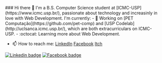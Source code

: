 <head>
 <script src="https://kit.fontawesome.com/07d42fc4f4.js" crossorigin="anonymous"></script>
</head>
### Hi there 👋
I'm a B.S. Computer Science student at [ICMC-USP](https://www.icmc.usp.br/), passionate about technology and increasinly in love with Web Development. 
I'm currently:
- 🔭 Working on [PET Computação](https://github.com/pet-comp) and [USP Codelab](http://uclsanca.icmc.usp.br/), which are both extracurriculars on ICMC-USP.
- :octocat: Learning more about Web Development.

- 📫 How to reach me: 
[LinkedIn](https://www.linkedin.com/in/mwingter/) 
[Facebook](https://www.facebook.com/mwingter) 
[Itch](https://mwingter.itch.io/)

[![Linkedin badge](https://img.shields.io/badge/-Henrique%20dos%20Santos-blue?logo=Linkedin&logoColor=white&link=https://www.linkedin.com/in/mwingter/)](https://www.linkedin.com/in/mwingter/)
[![Facebook badge](https://img.shields.io/badge/-Henrique%20dos%20Santos-blue?logo=Facebook&logoColor=white&link=https://www.facebook.com/mwingter/)](https://www.facebook.com/mwingter/)




